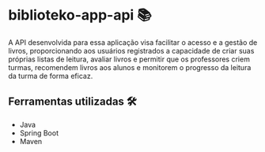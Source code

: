 # biblioteko-app-api 📚

A API desenvolvida para essa aplicação visa facilitar o acesso e a gestão de livros, proporcionando aos usuários registrados a capacidade de criar suas próprias listas de leitura, avaliar livros e permitir que os professores criem turmas, recomendem livros aos alunos e monitorem o progresso da leitura da turma de forma eficaz.

## Ferramentas utilizadas 🛠️

- Java 
- Spring Boot
- Maven
